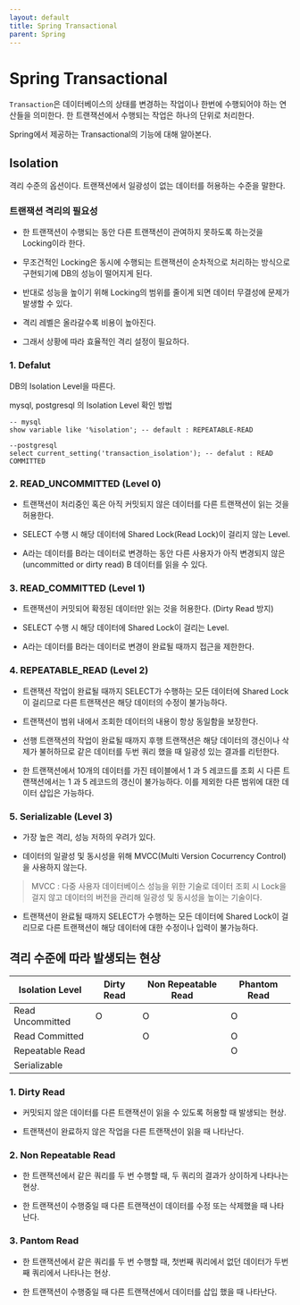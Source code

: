 ```yaml
---
layout: default
title: Spring Transactional
parent: Spring
---
```


# Spring Transactional

`Transaction`은 데이터베이스의 상태를 변경하는 작업이나 한번에 수행되어야 하는 연산들을 의미한다.
한 트랜잭션에서 수행되는 작업은 하나의 단위로 처리한다.

Spring에서 제공하는 Transactional의 기능에 대해 알아본다.

## Isolation

격리 수준의 옵션이다. 트랜잭션에서 일광성이 없는 데이터를 허용하는 수준을 말한다.


### 트랜잭션 격리의 필요성

- 한 트랜잭션이 수행되는 동안 다른 트랜잭션이 관여하지 못하도록 하는것을 Locking이라 한다.

- 무조건적인 Locking은 동시에 수행되는 트랜잭션이 순차적으로 처리하는 방식으로 구현되기에 DB의 성능이 떨어지게 된다.

- 반대로 성능을 높이기 위해 Locking의 범위를 줄이게 되면 데이터 무결성에 문제가 발생할 수 있다.

- 격리 레벨은 올라갈수록 비용이 높아진다.

- 그래서 상황에 따라 효율적인 격리 설정이 필요하다.


### 1. Defalut

DB의 Isolation Level을 따른다.

mysql, postgresql 의 Isolation Level 확인 방법
```
-- mysql
show variable like '%isolation'; -- default : REPEATABLE-READ

--postgresql
select current_setting('transaction_isolation'); -- defalut : READ COMMITTED

```

### 2. READ_UNCOMMITTED (Level 0)

- 트랜잭션이 처리중인 혹은 아직 커밋되지 않은 데이터를 다른 트랜잭션이 읽는 것을 허용한다.

- SELECT 수행 시 해당 데이터에 Shared Lock(Read Lock)이 걸리지 않는 Level.

- A라는 데이터를 B라는 데이터로 변경하는 동안 다른 사용자가 아직 변경되지 않은(uncommitted or dirty read) B 데이터를 읽을 수 있다.

### 3. READ_COMMITTED (Level 1)

- 트랜잭션이 커밋되어 확정된 데이터만 읽는 것을 허용한다. (Dirty Read 방지)

- SELECT 수행 시 해당 데이터에 Shared Lock이 걸리는 Level.

- A라는 데이터를 B라는 데이터로 변경이 완료될 때까지 접근을 제한한다.

### 4. REPEATABLE_READ (Level 2)

- 트랜잭션 작업이 완료될 때까지 SELECT가 수행하는 모든 데이터에 Shared Lock이 걸리므로 다른 트랜잭션은 해당 데이터의 수정이 불가능하다.

- 트랜잭션이 범위 내에서 조회한 데이터의 내용이 항상 동일함을 보장한다.

- 선행 트랜잭션의 작업이 완료될 때까지 후행 트랜잭션은 해당 데이터의 갱신이나 삭제가 불허하므로 같은 데이터를 두번 쿼리 했을 때 일광성 있는 결과를 리턴한다.

- 한 트랜잭션에서 10개의 데이터를 가진 테이블에서 1 과 5 레코드를 조회 시 다른 트랜잭션에서는 1 과 5 레코드의 갱신이 불가능하다. 이를 제외한 다른 범위에 대한 데이터 삽입은 가능하다.

### 5. Serializable (Level 3)

- 가장 높은 격리, 성능 저하의 우려가 있다.

- 데이터의 일괄성 및 동시성을 위해 MVCC(Multi Version Cocurrency Control)을 사용하지 않는다.

> MVCC : 다중 사용자 데이터베이스 성능을 위한 기술로 데이터 조회 시 Lock을 걸지 않고 데이터의 버전을 관리해 일광성 및 동시성을 높이는 기술이다.

- 트랜잭션이 완료될 때까지 SELECT가 수행하는 모든 데이터에 Shared Lock이 걸리므로 다른 트랜잭션이 해당 데이터에 대한 수정이나 입력이 불가능하다.

## 격리 수준에 따라 발생되는 현상

Isolation Level | Dirty Read | Non Repeatable Read | Phantom Read
---|---|---|---
Read Uncommitted | O | O | O
Read Committed | | O | O
Repeatable Read | | | O
Serializable | | | 

### 1. Dirty Read

- 커밋되지 않은 데이터를 다른 트랜잭션이 읽을 수 있도록 허용할 때 발생되는 현상.

- 트랜잭션이 완료하지 않은 작업을 다른 트랜잭션이 읽을 때 나타난다.

### 2. Non Repeatable Read

- 한 트랜잭션에서 같은 쿼리를 두 번 수행할 때, 두 쿼리의 결과가 상이하게 나타나는 현상.

- 한 트랜잭션이 수행중일 때 다른 트랜잭션이 데이터를 수정 또는 삭제했을 때 나타난다.

### 3. Pantom Read

- 한 트랜잭션에서 같은 쿼리를 두 번 수행할 때, 첫번째 쿼리에서 없던 데이터가 두번째 쿼리에서 나타나는 현상.

- 한 트랜잭션이 수행중일 때 다른 트랜잭션에서 데이터를 삽입 했을 때 나타난다.





